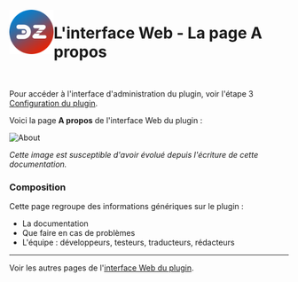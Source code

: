 <a href="Home.md"><img align="left" width="80" height="80" src="../Images/zigbee4domoticz-logo.png" alt="Logo"></a>

# L'interface Web - La page A propos

</br>

Pour accéder à l'interface d'administration du plugin, voir l'étape 3 [Configuration du plugin](Plugin_Configuration.md).

Voici la page __A propos__ de l'interface Web du plugin :

![About](Images/FR_WebUI-A-propos.png)

*Cette image est susceptible d'avoir évolué depuis l'écriture de cette documentation.*

### Composition

Cette page regroupe des informations génériques sur le plugin :
* La documentation
* Que faire en cas de problèmes
* L'équipe : développeurs, testeurs, traducteurs, rédacteurs

------------------------------------------------
Voir les autres pages de l'[interface Web du plugin](Home.md#linterface-web-du-plugin).
